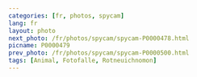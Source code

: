 ```yaml
---
categories: [fr, photos, spycam]
lang: fr
layout: photo
next_photo: /fr/photos/spycam/spycam-P0000478.html
picname: P0000479
prev_photo: /fr/photos/spycam/spycam-P0000500.html
tags: [Animal, Fotofalle, Rotneuichnomon]
---
```

